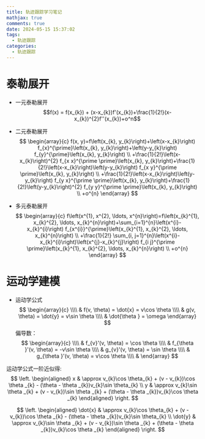 ```yaml
---
title: 轨迹跟踪学习笔记 
mathjax: true
comments: true
date: 2024-05-15 15:37:02
tags:
  - 轨迹跟踪
categories:
  - 轨迹跟踪
---
```

 
# 泰勒展开
- 一元泰勒展开  
$$f(x) = f(x_{k}) + (x-x_{k})f'(x_{k})+\frac{1}{2!}(x-x_{k})^{2}f''(x_{k})+o^n$$  

- 二元泰勒展开
$$
\begin{array}{c}
f(x, y)=f\left(x_{k}, y_{k}\right)+\left(x-x_{k}\right) f_{x}^{\prime}\left(x_{k}, y_{k}\right)+\left(y-y_{k}\right) f_{y}^{\prime}\left(x_{k}, y_{k}\right) \\
+\frac{1}{2!}\left(x-x_{k}\right)^{2} f_{x x}^{\prime \prime}\left(x_{k}, y_{k}\right)+\frac{1}{2!}\left(x-x_{k}\right)\left(y-y_{k}\right) f_{x y}^{\prime \prime}\left(x_{k}, y_{k}\right) \\
+\frac{1}{2!}\left(x-x_{k}\right)\left(y-y_{k}\right) f_{y x}^{\prime \prime}\left(x_{k}, y_{k}\right)+\frac{1}{2!}\left(y-y_{k}\right)^{2} f_{y y}^{\prime \prime}\left(x_{k}, y_{k}\right) \\
+o^{n}
\end{array}
$$
- 多元泰勒展开
$$
\begin{array}{c}
f\left(x^{1}, x^{2}, \ldots, x^{n}\right)=f\left(x_{k}^{1}, x_{k}^{2}, \ldots, x_{k}^{n}\right)+\sum_{i=1}^{n}\left(x^{i}-x_{k}^{i}\right) f_{x^{i}}^{\prime}\left(x_{k}^{1}, x_{k}^{2}, \ldots, x_{k}^{n}\right) \\
+\frac{1}{2!} \sum_{i, j=1}^{n}\left(x^{i}-x_{k}^{i}\right)\left(x^{j}-x_{k}^{j}\right) f_{i j}^{\prime \prime}\left(x_{k}^{1}, x_{k}^{2}, \ldots, x_{k}^{n}\right) \\
+o^{n}
\end{array}
$$

# 运动学建模
- 运动学公式
$$
\begin{array}{c} \\\\ &
f(v, \theta) = \dot{x} = v\cos \theta \\\\ &
g(v, \theta) = \dot{y} = v\sin \theta  \\\\ &
\dot{\theta } = \omega 
\end{array} 
$$
偏导数：
$$
\begin{array}{c} \\\\ &
f_{v}'(v, \theta) = \cos \theta \\\\ &
f_{\theta }'(v, \theta) = -v\sin \theta \\\\ &
g_{v}'(v, \theta) = \sin \theta  \\\\ &
g_{\theta }'(v, \theta) = v\cos \theta  \\\\ &
\end{array} 
$$

运动学公式一阶近似得:  
$$
\left. 
\begin{aligned} 
x & \approx v_{k}\cos \theta_{k} + (v - v_{k})\cos \theta _{k} - (\theta - \theta _{k})v_{k}\sin \theta_{k}  \\
y & \approx v_{k}\sin \theta _{k} + (v - v_{k})\sin \theta _{k} + (\theta - \theta _{k})v_{k}\cos \theta _{k} 
\end{aligned}
\right. 
$$


$$
\left. 
\begin{aligned} 
\dot{x} & \approx v_{k}\cos \theta_{k} + (v - v_{k})\cos \theta _{k} - (\theta - \theta _{k})v_{k}\sin \theta_{k}  \\
\dot{y} & \approx v_{k}\sin \theta _{k} + (v - v_{k})\sin \theta _{k} + (\theta - \theta _{k})v_{k}\cos \theta _{k} 
\end{aligned}
\right. 
$$

